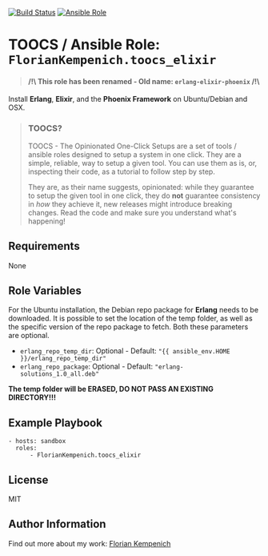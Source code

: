 [![Build Status](https://travis-ci.org/TOOCS/elixir.svg?branch=master)](https://travis-ci.org/TOOCS/elixir) [![Ansible Role](https://img.shields.io/ansible/role/36153.svg)](https://galaxy.ansible.com/FlorianKempenich/toocs_elixir)


# TOOCS / Ansible Role: `FlorianKempenich.toocs_elixir`
> #### /!\ This role has been renamed - Old name: `erlang-elixir-phoenix` /!\

Install **Erlang**, **Elixir**, and the **Phoenix Framework** on Ubuntu/Debian and OSX.

> ### TOOCS?
> TOOCS - The Opinionated One-Click Setups are a set of tools / ansible roles designed to setup a system in one click. They are a simple, reliable, way to setup a given tool. You can use them as is, or, inspecting their code, as a tutorial to follow step by step.
>
> They are, as their name suggests, opinionated: while they guarantee to setup the given tool in one click, they do **not** guarantee consistency in _how_ they achieve it, new releases might introduce breaking changes.
> Read the code and make sure you understand what's happening!

## Requirements
None

## Role Variables
For the Ubuntu installation, the Debian repo package for **Erlang** needs to be downloaded.
It is possible to set the location of the temp folder, as well as the specific version of the repo package to fetch.
Both these parameters are optional.

* `erlang_repo_temp_dir`: Optional - Default: `"{{ ansible_env.HOME }}/erlang_repo_temp_dir"`
* `erlang_repo_package`: Optional - Default: `"erlang-solutions_1.0_all.deb"`

**The temp folder will be ERASED, DO NOT PASS AN EXISTING DIRECTORY!!!**

## Example Playbook
```
- hosts: sandbox
  roles:
      - FlorianKempenich.toocs_elixir
```

## License
MIT

## Author Information
Find out more about my work: [Florian Kempenich](https://floriankempenich.com)
